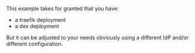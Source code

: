 This example takes for granted that you have:
- a traefik deployment
- a dex deployment

But it can be adjusted to your needs obviously using a different IdP and/or different configuration.
